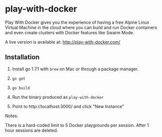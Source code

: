 # play-with-docker

Play With Docker gives you the experience of having a free Alpine Linux Virtual Machine in the cloud
where you can build and run Docker containers and even create clusters with Docker features like Swarm Mode.

A live version is available at: http://play-with-docker.com/

## Installation

1) Install go 1.7.1 with `brew` on Mac or through a package manager.

2) `go get`

3) `go build`

4) Run the binary produced as `play-with-docker`

5) Point to http://localhost:3000/ and click "New Instance"

Notes:

There is a hard-coded limit to 5 Docker playgrounds per session. After 1 hour sessions are deleted.

